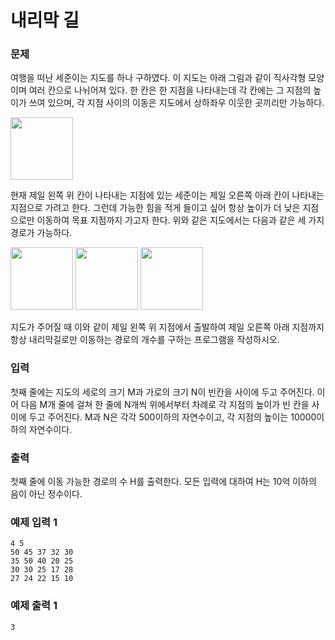 # 내리막 길 
### 문제 

여행을 떠난 세준이는 지도를 하나 구하였다. 이 지도는 아래 그림과 같이 직사각형 모양이며 여러 칸으로 나뉘어져 있다. 한 칸은 한 지점을 나타내는데 각 칸에는 그 지점의 높이가 쓰여 있으며, 각 지점 사이의 이동은 지도에서 상하좌우 이웃한 곳끼리만 가능하다.

<img src="https://upload.acmicpc.net/0e11f3db-35d2-4b01-9aa0-9a39252f05be/-/preview/"  width="100" height="100"/>

현재 제일 왼쪽 위 칸이 나타내는 지점에 있는 세준이는 제일 오른쪽 아래 칸이 나타내는 지점으로 가려고 한다. 그런데 가능한 힘을 적게 들이고 싶어 항상 높이가 더 낮은 지점으로만 이동하여 목표 지점까지 가고자 한다. 위와 같은 지도에서는 다음과 같은 세 가지 경로가 가능하다.

  
<img src="https://upload.acmicpc.net/917d0418-35db-4081-9f62-69a2cc78721e/-/preview/"  width="100" height="100"/>
<img src="https://upload.acmicpc.net/1ed5b78d-a4a1-49c0-8c23-12a12e2937e1/-/preview/"  width="100" height="100"/>
<img src="https://upload.acmicpc.net/e57e7ef0-cc56-4340-ba5f-b22af1789f63/-/preview/"  width="100" height="100"/>

지도가 주어질 때 이와 같이 제일 왼쪽 위 지점에서 출발하여 제일 오른쪽 아래 지점까지 항상 내리막길로만 이동하는 경로의 개수를 구하는 프로그램을 작성하시오.

### 입력

첫째 줄에는 지도의 세로의 크기 M과 가로의 크기 N이 빈칸을 사이에 두고 주어진다. 이어 다음 M개 줄에 걸쳐 한 줄에 N개씩 위에서부터 차례로 각 지점의 높이가 빈 칸을 사이에 두고 주어진다. M과 N은 각각 500이하의 자연수이고, 각 지점의 높이는 10000이하의 자연수이다.
### 출력

첫째 줄에 이동 가능한 경로의 수 H를 출력한다. 모든 입력에 대하여 H는 10억 이하의 음이 아닌 정수이다.

### 예제 입력 1

~~~
4 5
50 45 37 32 30
35 50 40 20 25
30 30 25 17 28
27 24 22 15 10
~~~

### 예제 출력 1

~~~
3
~~~


